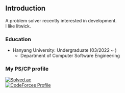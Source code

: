 ## Introduction

A problem solver recently interested in development.  
I like litwick.

### Education
- Hanyang University: Undergraduate (03/2022 ~ )
  - Department of Computer Software Engineering

### My PS/CP profile

[![Solved.ac](http://mazassumnida.wtf/api/v2/generate_badge?boj=seonah)](https://solved.ac/profile/seonah)  
[![CodeForces Profile](http://cf.leed.at?id=mz_en)](https://codeforces.com/profile/mz_en)
